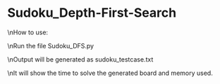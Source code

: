 # Sudoku_Depth-First-Search
\nHow to use:

\nRun the file Sudoku_DFS.py

\nOutput will be generated as sudoku_testcase.txt

\nIt will show the time to solve the generated board and memory used.

